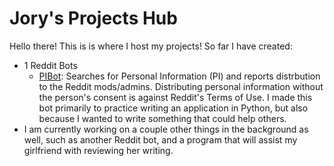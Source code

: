 # Jory's Projects Hub
Hello there! This is is where I host my projects! So far I have created:
* 1 Reddit Bots
	* [PIBot](/PIBot/): Searches for Personal Information (PI) and reports distrbution to the Reddit mods/admins. Distributing personal information without the person's consent is against Reddit's Terms of Use. I made this bot primarily to practice writing an application in Python, but also because I wanted to write something that could help others.
* I am currently working on a couple other things in the background as well, such as another Reddit bot, and a program that will assist my girlfriend with reviewing her writing.
